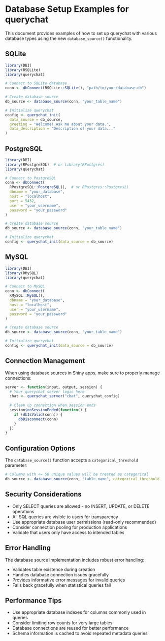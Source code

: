 # Database Setup Examples for querychat

This document provides examples of how to set up querychat with various database types using the new `database_source()` functionality.

## SQLite

```r
library(DBI)
library(RSQLite)
library(querychat)

# Connect to SQLite database
conn <- dbConnect(RSQLite::SQLite(), "path/to/your/database.db")

# Create database source
db_source <- database_source(conn, "your_table_name")

# Initialize querychat
config <- querychat_init(
  data_source = db_source,
  greeting = "Welcome! Ask me about your data.",
  data_description = "Description of your data..."
)
```

## PostgreSQL

```r
library(DBI)
library(RPostgreSQL)  # or library(RPostgres)
library(querychat)

# Connect to PostgreSQL
conn <- dbConnect(
  RPostgreSQL::PostgreSQL(),  # or RPostgres::Postgres()
  dbname = "your_database",
  host = "localhost",
  port = 5432,
  user = "your_username",
  password = "your_password"
)

# Create database source
db_source <- database_source(conn, "your_table_name")

# Initialize querychat
config <- querychat_init(data_source = db_source)
```

## MySQL

```r
library(DBI)
library(RMySQL)
library(querychat)

# Connect to MySQL
conn <- dbConnect(
  RMySQL::MySQL(),
  dbname = "your_database",
  host = "localhost",
  user = "your_username",
  password = "your_password"
)

# Create database source
db_source <- database_source(conn, "your_table_name")

# Initialize querychat
config <- querychat_init(data_source = db_source)
```

## Connection Management

When using database sources in Shiny apps, make sure to properly manage connections:

```r
server <- function(input, output, session) {
  # Your querychat server logic here
  chat <- querychat_server("chat", querychat_config)
  
  # Clean up connection when session ends
  session$onSessionEnded(function() {
    if (dbIsValid(conn)) {
      dbDisconnect(conn)
    }
  })
}
```

## Configuration Options

The `database_source()` function accepts a `categorical_threshold` parameter:

```r
# Columns with <= 50 unique values will be treated as categorical
db_source <- database_source(conn, "table_name", categorical_threshold = 50)
```

## Security Considerations

- Only SELECT queries are allowed - no INSERT, UPDATE, or DELETE operations
- All SQL queries are visible to users for transparency
- Use appropriate database user permissions (read-only recommended)
- Consider connection pooling for production applications
- Validate that users only have access to intended tables

## Error Handling

The database source implementation includes robust error handling:

- Validates table existence during creation
- Handles database connection issues gracefully
- Provides informative error messages for invalid queries
- Falls back gracefully when statistical queries fail

## Performance Tips

- Use appropriate database indexes for columns commonly used in queries
- Consider limiting row counts for very large tables
- Database connections are reused for better performance
- Schema information is cached to avoid repeated metadata queries
